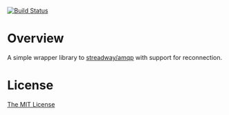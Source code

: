 [![Build Status](https://travis-ci.org/flowerinthenight/rmq.svg?branch=master)](https://travis-ci.org/flowerinthenight/rmq)

# Overview

A simple wrapper library to [streadway/amqp](https://github.com/streadway/amqp) with support for reconnection.

# License

[The MIT License](./LICENSE.md)
